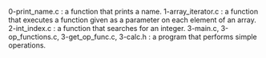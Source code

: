 0-print_name.c : a function that prints a name.
1-array_iterator.c : a function that executes a function given as a parameter on each element of an array.
2-int_index.c : a function that searches for an integer.
3-main.c, 3-op_functions.c, 3-get_op_func.c, 3-calc.h :  a program that performs simple operations.
